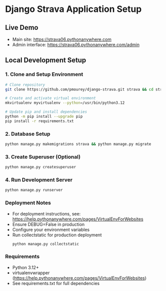 # Django Strava Application Setup

## Live Demo
- Main site: https://strava06.pythonanywhere.com
- Admin interface: https://strava06.pythonanywhere.com/admin

## Local Development Setup

### 1. Clone and Setup Environment
```bash
# Clone repository
git clone https://github.com/pmourey/django-strava.git strava && cd strava

# Create and activate virtual environment
mkvirtualenv myvirtualenv --python=/usr/bin/python3.12

# Update pip and install dependencies
python -m pip install --upgrade pip
pip install -r requirements.txt
```

### 2. Database Setup
```bash
python manage.py makemigrations strava && python manage.py migrate
```

### 3. Create Superuser (Optional)
```bash
python manage.py createsuperuser
```

### 4. Run Development Server
```bash
python manage.py runserver
```

### Deployment Notes
- For deployment instructions, see: https://help.pythonanywhere.com/pages/VirtualEnvForWebsites
- Ensure DEBUG=False in production 
- Configure your environment variables 
- Run collectstatic for production deployment
    ```bash
    python manage.py collectstatic
    ```

### Requirements
- Python 3.12+ 
- virtualenvwrapper (https://help.pythonanywhere.com/pages/VirtualEnvForWebsites)
- See requirements.txt for full dependencies

